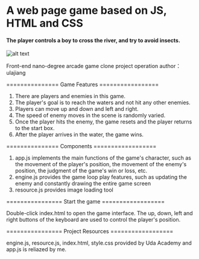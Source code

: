 # A web page game based on JS, HTML and CSS
#### The player controls a boy to cross the river, and try to avoid insects.

![alt text](https://s3-ap-southeast-2.amazonaws.com/test-avatar/AG.png)

Front-end nano-degree arcade game clone project operation
author：ulajiang

=============== Game Features =================

1. There are players and enemies in this game. 
2. The player's goal is to reach the waters and not hit any other enemies. 
3. Players can move up and down and left and right. 
4. The speed of enemy moves in the scene is randomly varied. 
5. Once the player hits the enemy, the game resets and the player returns to the start box.
6. After the player arrives in the water, the game wins.

=============== Components  ==================

1. app.js implements the main functions of the game's character, such as the movement of the player's position, the movement of the enemy's position, the judgment of the game's win or loss, etc.
2. engine.js provides the game loop play features, such as updating the enemy and constantly drawing the entire game screen
3. resource.js provides image loading tool

================ Start the game ==================

Double-click index.html to open the game interface. The up, down, left and right buttons of the keyboard are used to control the player's position.

================ Project Resources ==================

engine.js, resource.js, index.html, style.css provided by Uda Academy and app.js is reliazed by me.
